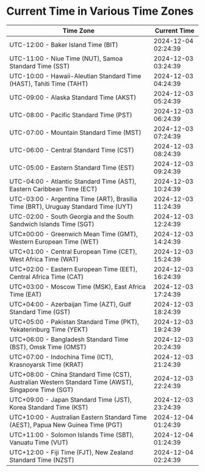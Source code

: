 # Current Time in Various Time Zones

| Time Zone | Current Time |
|-----------|--------------|
| UTC-12:00 - Baker Island Time (BIT) | 2024-12-04 02:24:39 |
| UTC-11:00 - Niue Time (NUT), Samoa Standard Time (SST) | 2024-12-03 03:24:39 |
| UTC-10:00 - Hawaii-Aleutian Standard Time (HAST), Tahiti Time (TAHT) | 2024-12-03 04:24:39 |
| UTC-09:00 - Alaska Standard Time (AKST) | 2024-12-03 05:24:39 |
| UTC-08:00 - Pacific Standard Time (PST) | 2024-12-03 06:24:39 |
| UTC-07:00 - Mountain Standard Time (MST) | 2024-12-03 07:24:39 |
| UTC-06:00 - Central Standard Time (CST) | 2024-12-03 08:24:39 |
| UTC-05:00 - Eastern Standard Time (EST) | 2024-12-03 09:24:39 |
| UTC-04:00 - Atlantic Standard Time (AST), Eastern Caribbean Time (ECT) | 2024-12-03 10:24:39 |
| UTC-03:00 - Argentina Time (ART), Brasília Time (BRT), Uruguay Standard Time (UYT) | 2024-12-03 11:24:39 |
| UTC-02:00 - South Georgia and the South Sandwich Islands Time (SGT) | 2024-12-03 12:24:39 |
| UTC±00:00 - Greenwich Mean Time (GMT), Western European Time (WET) | 2024-12-03 14:24:39 |
| UTC+01:00 - Central European Time (CET), West Africa Time (WAT) | 2024-12-03 15:24:39 |
| UTC+02:00 - Eastern European Time (EET), Central Africa Time (CAT) | 2024-12-03 16:24:39 |
| UTC+03:00 - Moscow Time (MSK), East Africa Time (EAT) | 2024-12-03 17:24:39 |
| UTC+04:00 - Azerbaijan Time (AZT), Gulf Standard Time (GST) | 2024-12-03 18:24:39 |
| UTC+05:00 - Pakistan Standard Time (PKT), Yekaterinburg Time (YEKT) | 2024-12-03 19:24:39 |
| UTC+06:00 - Bangladesh Standard Time (BST), Omsk Time (OMST) | 2024-12-03 20:24:39 |
| UTC+07:00 - Indochina Time (ICT), Krasnoyarsk Time (KRAT) | 2024-12-03 21:24:39 |
| UTC+08:00 - China Standard Time (CST), Australian Western Standard Time (AWST), Singapore Time (SGT) | 2024-12-03 22:24:39 |
| UTC+09:00 - Japan Standard Time (JST), Korea Standard Time (KST) | 2024-12-03 23:24:39 |
| UTC+10:00 - Australian Eastern Standard Time (AEST), Papua New Guinea Time (PGT) | 2024-12-04 01:24:39 |
| UTC+11:00 - Solomon Islands Time (SBT), Vanuatu Time (VUT) | 2024-12-04 01:24:39 |
| UTC+12:00 - Fiji Time (FJT), New Zealand Standard Time (NZST) | 2024-12-04 02:24:39 |
